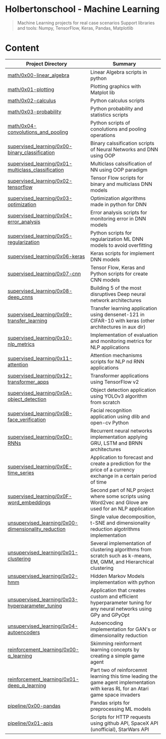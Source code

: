 # Holbertonschool - Machine Learning

> Machine Learning projects for real case scenarios
> Support libraries and tools: Numpy, TensorFlow, Keras, Pandas, Matplotlib

# Content

| Project Directory| Summary |
| ------------------------------------|----| 
| [math/0x00-linear_algebra](./math/0x00-linear_algebra)| Linear Algebra scripts in python | 
| [math/0x01-plotting](./math/0x01-plotting)| Plotting graphics with Matplot lib| 
| [math/0x02-calculus](./math/math/0x02-calculus)| Python calculus scripts| 
| [math/0x03-probability](./math/0x03-probability)| Python probability and statistics scripts|
| [math/0x04-convolutions_and_pooling](./math/0x04-convolutions_and_pooling)| Python scripts of conolutions and pooling operations|
| [supervised_learning/0x00-binary_classification](./supervised_learning/0x00-binary_classification)| Binary calssification scripts of Neural Networks and DNN using OOP| 
| [supervised_learning/0x01-multiclass_classification](./supervised_learning/0x01-multiclass_classification)| Multiclass calssification of NN using OOP paradigm| 
| [supervised_learning/0x02-tensorflow](./supervised_learning/0x02-tensorflow)| Tensor Flow scripts for binary and multiclass DNN models| 
| [supervised_learning/0x03-optimization](./supervised_learning/0x03-optimization)| Optimization algorithms made in python for DNN|
| [supervised_learning/0x04-error_analysis](./supervised_learning/0x04-error_analysis)| Error analysis scripts for monitoring error in DNN models|
| [supervised_learning/0x05-regularization](./supervised_learning/0x05-regularization)| Python scripts for regularization ML DNN models to avoid overfitting|
| [supervised_learning/0x06-keras](./supervised_learning/0x06-keras)| Keras scripts for implement DNN models|
| [supervised_learning/0x07-cnn](./supervised_learning/0x07-cnn)| Tensor Flow, Keras and Python scripts for create CNN models|
| [supervised_learning/0x08-deep_cnns](./supervised_learning/0x08-deep_cnns)| Building 5 of the most disruptives Deep neural network architectures| 
| [supervised_learning/0x09-transfer_learning](./supervised_learning/0x09-transfer_learning)| Transfer learning application using densenet-121 in CIFAR-10 with keras (other architectures in aux dir)|
| [supervised_learning/0x10-nlp_metrics](./supervised_learning/0x10-nlp_metrics)| Implementation of evaluation and monitoring metrics for NLP applications|
| [supervised_learning/0x11-attention](./supervised_learning/0x11-attention)| Attention mechanisms scripts for NLP nd RNN applications|
| [supervised_learning/0x12-transformer_apps](./supervised_learning/0x12-transformer_apps)| Transformer applications using TensorFlow v2|
| [supervised_learning/0x0A-object_detection](./supervised_learning/0x0A-object_detection)| Object detection application using YOLOv3 algorithm from scratch|
| [supervised_learning/0x0B-face_verification](./supervised_learning/0x0B-face_verification)| Facial recognition application using dlib and open-cv Python|
| [supervised_learning/0x0D-RNNs](./supervised_learning/0x0D-RNNs)| Recurrent neural networks implementation applying GRU, LSTM and BRNN architectures|
| [supervised_learning/0x0E-time_series](./supervised_learning/0x0E-time_series)| Application to forecast and create a prediction for the price of a currency exchange in a certain period of time|
| [supervised_learning/0x0F-word_embeddings](./supervised_learning/0x0F-word_embeddings)|Second part of NLP project where some scripts using Word2vec and Glove are used for an NLP application|
| [unsupervised_learning/0x00-dimensionality_reduction](./unsupervised_learning/0x00-dimensionality_reduction)| Single value decomposition, t-SNE and dimensionality reduction algotrithms implementation|
| [unsupervised_learning/0x01-clustering](./unsupervised_learning/0x01-clustering)| Several implementation of clustering algorithms from scratch such as k-means, EM, GMM, and Hierarchical clustering|
| [unsupervised_learning/0x02-hmm](./unsupervised_learning/0x02-hmm)| Hidden Markov Models implementation with python|
| [unsupervised_learning/0x03-hyperparameter_tuning](./unsupervised_learning/0x03-hyperparameter_tuning)|Application that creates custom and efficient hyperparameter tuning for any neural networks using GPy and GPyOpt|
| [unsupervised_learning/0x04-autoencoders](./unsupervised_learning/0x04-autoencoders)| Autoencoding implementation for GAN's or dimensionality reduction|
| [reinforcement_learning/0x00-q_learning](./reinforcement_learning/0x00-q_learning)|Skimming reinforment learning concepts by creating a simple game agent|
| [reinforcement_learning/0x01-deep_q_learning](./reinforcement_learning/0x01-deep_q_learning)| Part two of reinforcemnt learning this time leading the game agent implementation with keras RL for an Atari game space invaders|
| [pipeline/0x00-pandas](./pipeline/0x00-pandas)| Pandas sripts for preprocessing ML models|
| [pipeline/0x01-apis](./pipeline/0x01-apis)| Scripts for HTTP requests using github API, SpaceX API (unofficial), StarWars API|



